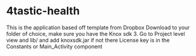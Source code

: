 # 4tastic-health
This is the application based off template from Dropbox
Download to your folder of choice, make sure you have the Knox sdk 3.
Go to Project level view and lib/ and add knoxsdk.jar if not there
License key is in the Constants or Main_Activity component
